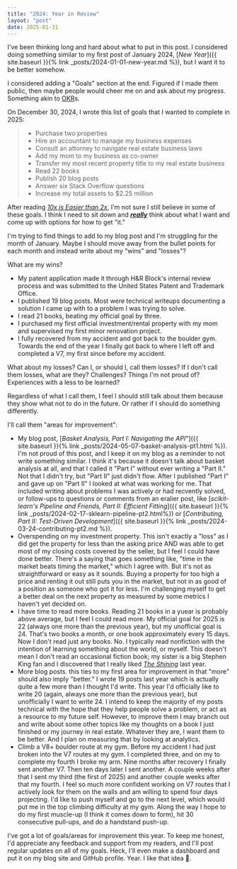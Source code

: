 ```yaml
---
title: "2024: Year in Review"
layout: "post"
date: 2025-01-31
---
```


I've been thinking long and hard about what to put in this post.
I considered doing something similar to my first post of January 2024,
[_New Year_]({{ site.baseurl }}{% link _posts/2024-01-01-new-year.md %}), but I want it to be better somehow.

I considered adding a "Goals" section at the end.
Figured if I made them public, then maybe people would cheer me on and ask about my progress.
Something akin to [OKR](https://www.whatmatters.com/faqs/okr-meaning-definition-example)s.

On December 30, 2024, I wrote this list of goals that I wanted to complete in 2025:
> - Purchase two properties
> - Hire an accountant to manage my business expenses
> - Consult an attorney to navigate real estate business laws
> - Add my mom to my business as co-owner
> - Transfer my most recent property title to my real estate business
> - Read 22 books
> - Publish 20 blog posts
> - Answer six Stack Overflow questions
> - Increase my total assets to $2.25 million

After reading [_10x is Easier than 2x_](https://10xeasierbook.com/), I'm not sure I still believe in some of these goals.
I think I need to sit down and _**<u>really</u>**_ think about what I want and come up with options for how to get "it."

I'm trying to find things to add to my blog post and I'm struggling for the month of January.
Maybe I should move away from the bullet points for each month and instead write about my "wins" and "losses"?

What are my wins?
- My patent application made it through H&R Block's internal review process and was submitted to the United States Patent and Trademark Office.
- I published 19 blog posts. Most were technical writeups documenting a solution I came up with to a problem I was trying to solve.
- I read 21 books, beating my official goal by three.
- I purchased my first official investment/rental property with my mom and supervised my first minor renovation project.
- I fully recovered from my accident and got back to the boulder gym. Towards the end of the year I finally got back to where I left off and completed a V7, my first since before my accident.

What about my losses?
Can I, or should I, call them losses?
If I don't call them losses, what are they?
Challenges?
Things I'm not proud of?
Experiences with a less to be learned?

Regardless of what I call them, I feel I should still talk about them because they show what not to do in the future.
Or rather if I should do something differently.

I'll call them "areas for improvement":
- My blog post, [_Basket Analysis, Part I: Navigating the API_"]({{ site.baseurl }}{% link _posts/2024-05-07-basket-analysis-pt1.html %}). I'm not proud of this post, and I keep it on my blog as a reminder to not write something similar. I think it's because it doesn't talk about basket analysis at all, and that I called it "Part I" without ever writing a "Part II." Not that I didn't try, but "Part II" just didn't flow. After I published "Part I" and gave up on "Part II" I looked at what was working for me. That included writing about problems I was actively or had recvently solved, or follow-ups to questions or comments from an eralier post, like [_scikit-learn's Pipeline and Friends, Part II: Efficient Fitting_]({{ site.baseurl }}{% link _posts/2024-02-17-sklearn-pipeline-pt2.html%}) or [_Contributing, Part II: Test-Driven Development_]({{ site.baseurl }}{% link _posts/2024-03-24-contributing-pt2.md %}).
- Overspending on my investment property. This isn't exactly a "loss" as I did get the property for less than the asking price AND was able to get most of my closing costs covered by the seller, but I feel I could have done better. There's a saying that goes something like, "time in the market beats timing the market," which I agree with. But it's not as straightforward or easy as it sounds. Buying a property for too high a price and renting it out still puts you in the market, but not in as good of a position as someone who got it for less. I'm challenging myself to get a better deal on the next property as measured by some metrics I haven't yet decided on.
- I have time to read more books. Reading 21 books in a yuear is probably above average, but I feel I could read more. My official goal for 2025 is 22 (always one more than the previous year), but my unofficial goal is 24. That's two books a month, or one book approximately every 15 days. Now I don't read just any books. No. I typically read nonfiction with the intention of learning something about the world, or myself. This doesn't mean I don't read an occasional fiction book; my sister is a big Stephen King fan and I discovered that I really liked [_The Shining_](https://www.goodreads.com/book/show/11588.The_Shining) last year.
- More blog posts. this ties to my first area for improvement in that "more" should also imply "better." I wrote 19 posts last year which is actually quite a few more than I thought I'd write. This year I'd officially like to write 20 (again, always one more than the previous year), but unofficially I want to write 24. I intend to keep the majority of my posts technical with the hope that they help people solve a problem, or act as a resource to my future self. However, to improve them I may branch out and write about some other topics like my thoughts on a book I just finished or my journey in real estate. Whatever they are, I want them to be better. And I plan on measuring that by looking at analytics.
- Climb a V8+ boulder route at my gym. Before my accident I had just broken into the V7 routes at my gym. I completed three, and on my to complete my fourth I broke my arm. Nine months after recovery I finally sent another V7. Then ten days later I sent another. A couple weeks after that I sent my third (the first of 2025) and another couple weeks after that my fourth. I feel so much more confident working on V7 routes that I actively look for them on the walls and am willing to spend four days projecting. I'd like to push myself and go to the next level, which would put me in the top climbing difficulty at my gym. Along the way I hope to do my first muscle-up (I think it comes down to form), hit 30 consecutive pull-ups, and do a handstand push-up.

I've got a lot of goals/areas for improvement this year.
To keep me honest, I'd appreciate any feedback and support from my readers,
and I'll post regular updates on all of my goals.
Heck, I'll even make a dashboard and put it on my blog site and GitHub profile.
Year.
I like that idea 🙂.